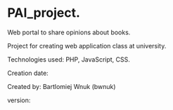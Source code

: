 # PAI_project.
Web portal to share opinions about books.

Project for creating web application class at university.

Technologies used: PHP, JavaScript, CSS.

Creation date:

Created by: Bartlomiej Wnuk (bwnuk)

version:
